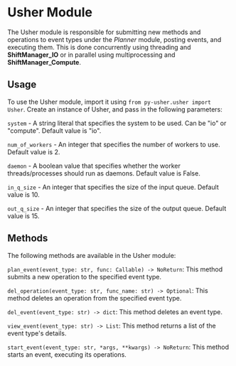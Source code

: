 # Usher Module

The Usher module is responsible for submitting new methods and operations to event types under the *Planner* module, posting events, and executing them. This is done concurrently using threading and **ShiftManager_IO** or in parallel using multiprocessing and **ShiftManager_Compute**.

## Usage
To use the Usher module, import it using `from py-usher.usher import Usher`. Create an instance of Usher, and pass in the following parameters:

`system` - A string literal that specifies the system to be used. Can be "io" or "compute". Default value is "io".  

`num_of_workers` - An integer that specifies the number of workers to use. Default value is 2.  

`daemon` - A boolean value that specifies whether the worker threads/processes should run as daemons. Default value is False.  

`in_q_size` - An integer that specifies the size of the input queue. Default value is 10.  

`out_q_size` - An integer that specifies the size of the output queue. Default value is 15.  

## Methods

The following methods are available in the Usher module:

`plan_event(event_type: str, func: Callable) -> NoReturn`: This method submits a new operation to the specified event type.  

`del_operation(event_type: str, func_name: str) -> Optional`: This method deletes an operation from the specified event type.  

`del_event(event_type: str) -> dict`: This method deletes an event type.  

`view_event(event_type: str) -> List`: This method returns a list of the event type's details.  

`start_event(event_type: str, *args, **kwargs) -> NoReturn`: This method starts an event, executing its operations.